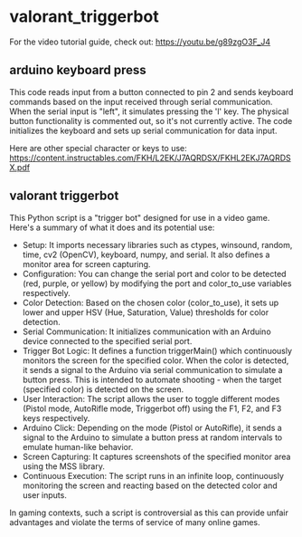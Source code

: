 # valorant_triggerbot

For the video tutorial guide, check out: https://youtu.be/g89zgO3F_J4
## arduino keyboard press
This code reads input from a button connected to pin 2 and sends keyboard commands based on the input received through serial communication. When the serial input is "left", it simulates pressing the 'l' key. The physical button functionality is commented out, so it's not currently active. 
The code initializes the keyboard and sets up serial communication for data input.

Here are other special character or keys to use: https://content.instructables.com/FKH/L2EK/J7AQRDSX/FKHL2EKJ7AQRDSX.pdf

## valorant triggerbot
This Python script is a "trigger bot" designed for use in a video game. Here's a summary of what it does and its potential use:
- Setup: It imports necessary libraries such as ctypes, winsound, random, time, cv2 (OpenCV), keyboard, numpy, and serial. It also defines a monitor area for screen capturing.
- Configuration: You can change the serial port and color to be detected (red, purple, or yellow) by modifying the port and color_to_use variables respectively.
- Color Detection: Based on the chosen color (color_to_use), it sets up lower and upper HSV (Hue, Saturation, Value) thresholds for color detection.
- Serial Communication: It initializes communication with an Arduino device connected to the specified serial port.
- Trigger Bot Logic: It defines a function triggerMain() which continuously monitors the screen for the specified color. When the color is detected, it sends a signal to the Arduino via serial communication to simulate a button press. This is intended to automate shooting - when the target (specified color) is detected on the screen.
- User Interaction: The script allows the user to toggle different modes (Pistol mode, AutoRifle mode, Triggerbot off) using the F1, F2, and F3 keys respectively.
- Arduino Click: Depending on the mode (Pistol or AutoRifle), it sends a signal to the Arduino to simulate a button press at random intervals to emulate human-like behavior.
- Screen Capturing: It captures screenshots of the specified monitor area using the MSS library.
- Continuous Execution: The script runs in an infinite loop, continuously monitoring the screen and reacting based on the detected color and user inputs.

In gaming contexts, such a script is controversial as this can provide unfair advantages and violate the terms of service of many online games.
